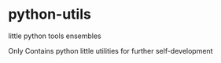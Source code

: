 # python-utils
little python tools ensembles

Only Contains python little utilities for further self-development

